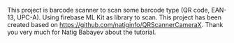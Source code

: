 This project is barcode scanner to scan some barcode type (QR code, EAN-13, UPC-A). Using firebase ML Kit as library to scan. This project has been created based on https://github.com/natiginfo/QRScannerCameraX. Thank you very much for Natig Babayev about the tutorial.
